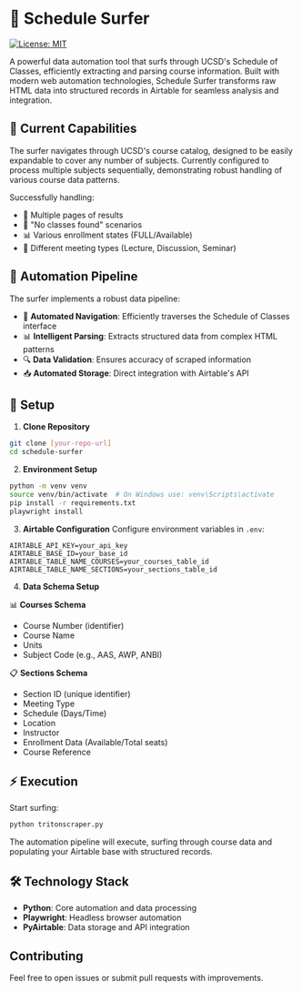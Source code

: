 # 🌊 Schedule Surfer

[![License: MIT](https://img.shields.io/badge/License-MIT-yellow.svg)](https://opensource.org/licenses/MIT)

A powerful data automation tool that surfs through UCSD's Schedule of Classes, efficiently extracting and parsing course information. Built with modern web automation technologies, Schedule Surfer transforms raw HTML data into structured records in Airtable for seamless analysis and integration.

## 🎯 Current Capabilities

The surfer navigates through UCSD's course catalog, designed to be easily expandable to cover any number of subjects. Currently configured to process multiple subjects sequentially, demonstrating robust handling of various course data patterns.

Successfully handling:
- 🔄 Multiple pages of results
- 🚫 "No classes found" scenarios
- 📊 Various enrollment states (FULL/Available)
- 📝 Different meeting types (Lecture, Discussion, Seminar)

## 🔄 Automation Pipeline

The surfer implements a robust data pipeline:

- 🤖 **Automated Navigation**: Efficiently traverses the Schedule of Classes interface
- 📊 **Intelligent Parsing**: Extracts structured data from complex HTML patterns
- 🔍 **Data Validation**: Ensures accuracy of scraped information
- 📥 **Automated Storage**: Direct integration with Airtable's API

## 🚀 Setup

1. **Clone Repository**
```bash
git clone [your-repo-url]
cd schedule-surfer
```

2. **Environment Setup**
```bash
python -m venv venv
source venv/bin/activate  # On Windows use: venv\Scripts\activate
pip install -r requirements.txt
playwright install
```

3. **Airtable Configuration**
Configure environment variables in `.env`:
```
AIRTABLE_API_KEY=your_api_key
AIRTABLE_BASE_ID=your_base_id
AIRTABLE_TABLE_NAME_COURSES=your_courses_table_id
AIRTABLE_TABLE_NAME_SECTIONS=your_sections_table_id
```

4. **Data Schema Setup**

📊 **Courses Schema**
- Course Number (identifier)
- Course Name
- Units
- Subject Code (e.g., AAS, AWP, ANBI)

📋 **Sections Schema**
- Section ID (unique identifier)
- Meeting Type
- Schedule (Days/Time)
- Location
- Instructor
- Enrollment Data (Available/Total seats)
- Course Reference

## ⚡ Execution

Start surfing:
```bash
python tritonscraper.py
```

The automation pipeline will execute, surfing through course data and populating your Airtable base with structured records.

## 🛠 Technology Stack

- **Python**: Core automation and data processing
- **Playwright**: Headless browser automation
- **PyAirtable**: Data storage and API integration

## Contributing

Feel free to open issues or submit pull requests with improvements.
